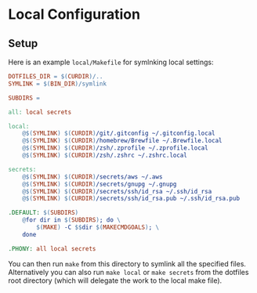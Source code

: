 # Local Configuration

## Setup

Here is an example `local/Makefile` for symlnking local settings:

```makefile
DOTFILES_DIR = $(CURDIR)/..
SYMLINK = $(BIN_DIR)/symlink

SUBDIRS =

all: local secrets

local:
    @$(SYMLINK) $(CURDIR)/git/.gitconfig ~/.gitconfig.local
    @$(SYMLINK) $(CURDIR)/homebrew/Brewfile ~/.Brewfile.local
    @$(SYMLINK) $(CURDIR)/zsh/.zprofile ~/.zprofile.local
    @$(SYMLINK) $(CURDIR)/zsh/.zshrc ~/.zshrc.local

secrets:
    @$(SYMLINK) $(CURDIR)/secrets/aws ~/.aws
    @$(SYMLINK) $(CURDIR)/secrets/gnupg ~/.gnupg
    @$(SYMLINK) $(CURDIR)/secrets/ssh/id_rsa ~/.ssh/id_rsa
    @$(SYMLINK) $(CURDIR)/secrets/ssh/id_rsa.pub ~/.ssh/id_rsa.pub

.DEFAULT: $(SUBDIRS)
    @for dir in $(SUBDIRS); do \
        $(MAKE) -C $$dir $(MAKECMDGOALS); \
    done

.PHONY: all local secrets
```

You can then run `make` from this directory to symlink all the specified files.
Alternatively you can also run `make local` or `make secrets` from the dotfiles
root directory (which will delegate the work to the local make file).
